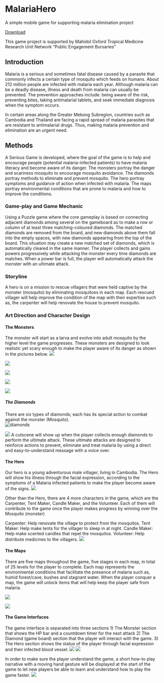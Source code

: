 # MalariaHero
A simple mobile game for supporting malaria elimination project

[Download](https://1drv.ms/u/s!AjSk65t7m_UYiPBS2_bFSTOpVQdrfw?e=srTtej)

This game project is supported by Mahidol Oxford Tropical Medicine Research Unit Network “Public Engagement Bursaries”

## Introduction 
Malaria is a serious and sometimes fatal disease caused by a parasite that commonly infects a certain type of mosquito which feeds on humans. About 212 million people are infected with malaria each year. Although malaria can be a deadly disease, illness and death from malaria can usually be prevented. The prevention approaches include: being aware of the risk, preventing bites, taking antimalarial tablets, and seek immediate diagnosis when the symptom occurs.  
 
In certain areas along the Greater Mekong Subregion, countries such as Cambodia and Thailand are facing a rapid spread of malaria parasites that are resistant to antimalarial drugs. Thus, making malaria prevention and elimination are an urgent need. 

## Methods
A Serious Game is developed, where the goal of the game is to help and encourage people (potential malaria-infected patients) to have malaria literacy and become aware of its danger. The monsters portray the danger and scariness mosquito to encourage mosquito avoidance. The diamonds portray methods to eliminate and prevent mosquito. The hero portray symptoms and guidance of  action when infected with malaria. The maps portray environmental conditions that are prone to malaria and how to improve the conditions.

### Game-play and Game Mechanic  
Using a Puzzle game where the core gameplay is based on connecting adjacent diamonds among several on the gameboard as to make a row or column of at least three matching-coloured diamonds. The matched diamonds are removed from the board, and new diamonds above them fall into the empty spaces, with new diamonds appearing from the top of the board. This situation may create a new matched set of diamonds, which is automatically cleared in the same manner. The player collects and gains powers progressively while attacking the monster every time diamonds are matches. When a power bar is full, the player will automatically attack the monster with an ultimate attack.   

### Storyline
A hero is on a mission to rescue villagers that were held captive by the monster (mosquito) by eliminating mosquitoes in each map. Each rescued villager will help improve the condition of the map with their expertise such as, the carpenter will help renovate the house to prevent mosquito.

### Art Direction and Character Design 
#### The Monsters 
The monster will start as a larva and evolve into adult mosquito by the higher level the game progresses. These monsters are designed to look realistic yet scary enough to make the player aware of its danger as shown in the pictures below. 
![](/pics/monster.png?raw=true "")

![](/pics/monsterbody.png?raw=true "")

![](/pics/mos1.png?raw=true "")

![](/pics/mos2.png?raw=true "")

![](/pics/game1.png?raw=true "")

##### The Diamonds 
There are six types of diamonds; each has its special action to combat against the monster (Mosquito).  
![](/pics/diamonds.png?raw=true "diamonds")

![](/pics/hospital.png?raw=true "")
A cutscene will show up when the player collects enough diamonds to perform the ultimate attack. These ultimate attacks are designed to reinforce actions to prevent, eliminate and treat malaria by using a direct and easy-to-understand message with a voice over. 

#### The Hero
Our hero is a young adventurous male villager, living in Cambodia. The Hero will show his illness through the facial expression, according to the symptoms of a Malaria infected patients to make the player become aware of the signs. 
![](/pics/sick.png?raw=true "")

Other than the Hero, there are 4 more characters in the game, which are the Carpenter, Tent Maker, Candle Maker, and the Volunteer. Each of them will contribute to the game once the player makes progress by winning over the Mosquito (monster)  
 
Carpenter: Help renovate the village to protect from the mosquitos. 
Tent Maker: Help make tents for the villager to sleep in at night. 
Candle Maker: Help make scented candles that repel the mosquitos. 
Volunteer: Help distribute medicines to the villagers. 
![](/pics/villager.png?raw=true "")

#### The Maps 
There are five maps throughout the game, five stages in each map, in total of 25 levels for the player to complete. Each map represents the environmental conditions that facilitate the presence of malaria such as, humid forest/cave, bushes and stagnant water. When the player conquer a map, the game will unlock items that will help keep the player safe from malaria. 

![](/pics/maps.png?raw=true "")

![](/pics/house.png?raw=true "")

#### The Game Interfaces 
The game interface is separated into three sections 1) The Monster section that shows the HP bar and a countdown timer for the  next attack 2) The Diamond (game board) section that the player will interact with the  game. 3) The Hero section shows the status of the player through facial expression  and their infected blood vessel. 
![](/pics/flow.png?raw=true "")
![](/pics/interfaces2?raw=true "")

In order to make sure the player understand the game, a short how-to play narrative with a moving hand gesture will be displayed at the start of the game to let new players be able to learn and understand how to play the game faster. 
![](/pics/how2play.png?raw=true "")

